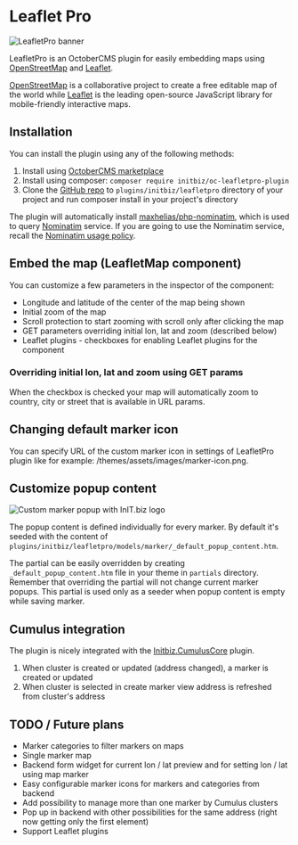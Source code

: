 # Leaflet Pro

![LeafletPro banner](https://raw.githubusercontent.com/initbizlab/oc-leafletpro-plugin/master/docs/images/leafletpro_banner.png)

LeafletPro is an OctoberCMS plugin for easily embedding maps using [OpenStreetMap](https://www.openstreetmap.org) and [Leaflet](https://leafletjs.com/).

[OpenStreetMap](https://www.openstreetmap.org) is a collaborative project to create a free editable map of the world while [Leaflet](https://leafletjs.com/) is the leading open-source JavaScript library for mobile-friendly interactive maps.

## Installation

You can install the plugin using any of the following methods:

1. Install using [OctoberCMS marketplace](https://octobercms.com/plugin/initbiz-leafletpro)
1. Install using composer: `composer require initbiz/oc-leafletpro-plugin`
1. Clone the [GitHub repo](https://github.com/initbizlab/oc-leafletpro-plugin) to `plugins/initbiz/leafletpro` directory of your project and run composer install in your project's directory

The plugin will automatically install [maxhelias/php-nominatim](https://github.com/maxhelias/php-nominatim), which is used to query [Nominatim](https://wiki.openstreetmap.org/wiki/Nominatim) service. If you are going to use the Nominatim service, recall the [Nominatim usage policy](https://operations.osmfoundation.org/policies/nominatim/).

## Embed the map (LeafletMap component)

You can customize a few parameters in the inspector of the component:
* Longitude and latitude of the center of the map being shown
* Initial zoom of the map
* Scroll protection to start zooming with scroll only after clicking the map
* GET parameters overriding initial lon, lat and zoom (described below)
* Leaflet plugins - checkboxes for enabling Leaflet plugins for the component

### Overriding initial lon, lat and zoom using GET params
When the checkbox is checked your map will automatically zoom to country, city or street that is available in URL params.

## Changing default marker icon
You can specify URL of the custom marker icon in settings of LeafletPro plugin like for example: /themes/assets/images/marker-icon.png.

## Customize popup content

![Custom marker popup with InIT.biz logo](https://raw.githubusercontent.com/initbizlab/oc-leafletpro-plugin/master/docs/images/marker_with_initbiz_popup.png)

The popup content is defined individually for every marker. By default it's seeded with the content of `plugins/initbiz/leafletpro/models/marker/_default_popup_content.htm`.

The partial can be easily overridden by creating `_default_popup_content.htm` file in your theme in `partials` directory. Remember that overriding the partial will not change current marker popups. This partial is used only as a seeder when popup content is empty while saving marker.

## Cumulus integration
The plugin is nicely integrated with the [Initbiz.CumulusCore](https://octobercms.com/plugin/initbiz-cumuluscore) plugin.

1. When cluster is created or updated (address changed), a marker is created or updated
1. When cluster is selected in create marker view address is refreshed from cluster's address

## TODO / Future plans
* Marker categories to filter markers on maps
* Single marker map
* Backend form widget for current lon / lat preview and for setting lon / lat using map marker
* Easy configurable marker icons for markers and categories from backend
* Add possibility to manage more than one marker by Cumulus clusters
* Pop up in backend with other possibilities for the same address (right now getting only the first element)
* Support Leaflet plugins
